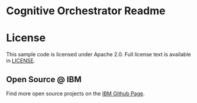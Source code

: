 # Cognitive Orchestrator Readme 

# License

This sample code is licensed under Apache 2.0.
Full license text is available in [LICENSE](LICENSE).

## Open Source @ IBM

Find more open source projects on the
[IBM Github Page](http://ibm.github.io/).

